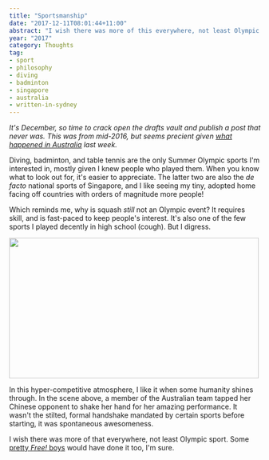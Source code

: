 ```yaml
---
title: "Sportsmanship"
date: "2017-12-11T08:01:44+11:00"
abstract: "I wish there was more of this everywhere, not least Olympic sport."
year: "2017"
category: Thoughts
tag:
- sport
- philosophy
- diving
- badminton
- singapore
- australia
- written-in-sydney
---
```

*It's December, so time to crack open the drafts vault and publish a post that never was. This was from mid-2016, but seems precient given [what happened in Australia] last week.* 

Diving, badminton, and table tennis are the only Summer Olympic sports I'm interested in, mostly given I knew people who played them. When you know what to look out for, it's easier to appreciate. The latter two are also the *de facto* national sports of Singapore, and I like seeing my tiny, adopted home facing off countries with orders of magnitude more people!

Which reminds me, why is squash *still* not an Olympic event? It requires skill, and is fast-paced to keep people's interest. It's also one of the few sports I played decently in high school (cough). But I digress.

<p><img src="https://rubenerd.com/files/2017/sportsmanship@1x.jpg" srcset="https://rubenerd.com/files/2017/sportsmanship@1x.jpg 1x, https://rubenerd.com/files/2017/sportsmanship@2x.jpg 2x" alt="" style="width:500px; height:281px" /></p>

In this hyper-competitive atmosphere, I like it when some humanity shines through. In the scene above, a member of the Australian team tapped her Chinese opponent to shake her hand for her amazing performance. It wasn't the stilted, formal handshake mandated by certain sports before starting, it was spontaneous awesomeness.

I wish there was more of that everywhere, not least Olympic sport. Some [pretty *Free!* boys] would have done it too, I'm sure.

[pretty *Free!* boys]: https://myanimelist.net/anime/18507/Free
[what happened in Australia]: http://rubenerd.com/marriage-equality-now-law-in-australia/

